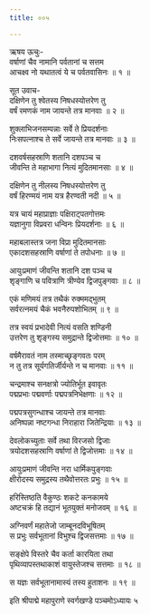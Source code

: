 ```yaml
---
title: ००५

---
```

ऋषय ऊचुः-  
वर्षाणां चैव नामानि पर्वतानां च सत्तम  
आचक्ष्व नो यथातत्वं ये च पर्वतवासिनः ॥ १ ॥


सूत उवाच-  
दक्षिणेन तु श्वेतस्य निषधस्योत्तरेण तु  
वर्षं रमणकं नाम जायन्ते तत्र मानवाः ॥ २ ॥


शुक्लाभिजनसम्पन्नाः सर्वे ते प्रियदर्शनाः  
निःसपत्नाश्च ते सर्वे जायन्ते तत्र मानवाः ॥ ३ ॥


दशवर्षसहस्राणि शतानि दशपञ्च च  
जीवन्ति ते महाभागा नित्यं मुदितमानसाः ॥ ४ ॥


दक्षिणेन तु नीलस्य निषधस्योत्तरेण तु  
वर्षं हिरण्मयं नाम यत्र हैरण्वती नदी ॥ ५ ॥


यत्र चायं महाप्राज्ञाः पक्षिराट्पतगोत्तमः  
यज्ञानुगा विप्रवरा धन्विनः प्रियदर्शनाः ॥ ६ ॥


महाबलास्तत्र जना विप्रा मुदितमानसाः  
एकादशसहस्राणि वर्षाणां ते तपोधनाः ॥ ७ ॥


आयुःप्रमाणं जीवन्ति शतानि दश पञ्च च  
शृङ्गाणि च पवित्राणि त्रीण्येव द्विजपुङ्गवाः ॥ ८ ॥


एकं मणिमयं तत्र तथैकं रुक्ममद्भुतम्  
सर्वरत्नमयं चैकं भवनैरुपशोभितम् ॥ ९ ॥


तत्र स्वयं प्रभादेवी नित्यं वसति शण्डिनी  
उत्तरेण तु शृङ्गस्य समुद्रान्ते द्विजोत्तमाः ॥ १० ॥


वर्षमैरावतं नाम तस्माच्छृङ्गवतः परम्  
न तु तत्र सूर्यगतिर्जीर्यन्ते न च मानवाः ॥ ११ ॥


चन्द्रमाश्च सनक्षत्रो ज्योतिर्भूत इवावृतः  
पद्मप्रभाः पद्मवर्णाः पद्मपत्रनिभेक्षणाः ॥ १२ ॥


पद्मपत्रसुगन्धाश्च जायन्ते तत्र मानवाः  
अनिष्पन्ना नष्टगन्धा निराहारा जितेन्द्रियाः ॥ १३ ॥


देवलोकच्युताः सर्वे तथा विरजसो द्विजाः  
त्रयोदशसहस्राणि वर्षाणां ते द्विजोत्तमाः ॥ १४ ॥


आयुःप्रमाणं जीवन्ति नरा धार्मिकपुङ्गवाः  
क्षीरोदस्य समुद्रस्य तथैवोत्तरतः प्रभुः ॥ १५ ॥


हरिस्तिष्ठति वैकुण्ठः शकटे कनकामये  
अष्टचक्रं हि तद्यानं भूतयुक्तं मनोजवम् ॥ १६ ॥


अग्निवर्णं महातेजो जाम्बूनदविभूषितम्  
स प्रभुः सर्वभूतानां विभुश्च द्विजसत्तमाः ॥ १७ ॥


सङ्क्षेपे विस्तरे चैव कर्ता कारयिता तथा  
पृथिव्यापस्तथाकाशं वायुस्तेजश्च सत्तमाः ॥ १८ ॥


स यज्ञः सर्वभूतानामास्यं तस्य हुताशनः ॥ १९ ॥


इति श्रीपाद्मे महापुराणे स्वर्गखण्डे पञ्चमोऽध्यायः ५